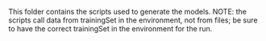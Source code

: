 This folder contains the scripts used to generate the models. 
NOTE: the scripts call data from trainingSet in the environment, not from files; be sure to have the correct trainingSet in the environment for the run.
